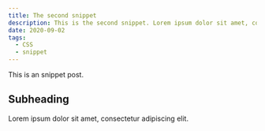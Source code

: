 ```yaml
---
title: The second snippet
description: This is the second snippet. Lorem ipsum dolor sit amet, consectetur adipiscing elit.
date: 2020-09-02
tags:
  - CSS
  - snippet
---
```


This is an snippet post.

## Subheading

Lorem ipsum dolor sit amet, consectetur adipiscing elit.